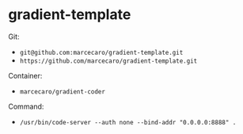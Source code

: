 # gradient-template

Git:  
  - `git@github.com:marcecaro/gradient-template.git`
  - `https://github.com/marcecaro/gradient-template.git`

Container:
  - `marcecaro/gradient-coder`

Command:
  - `/usr/bin/code-server --auth none --bind-addr "0.0.0.0:8888" . `

